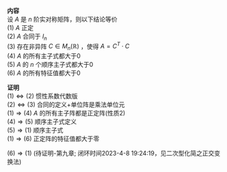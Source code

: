 **内容**    
设 $A$ 是 $n$ 阶实对称矩阵，则以下结论等价    
 $(1)$   $A$ 正定    
 $(2)$   $A$ 合同于 $I_n$     
 $(3)$  存在非异阵 $C\in M_n(\mathbb{R})$ ，使得 $A=C^T\cdot C$     
 $(4)$   $A$ 的所有主子式都大于0    
 $(5)$   $A$ 的 $n$ 个顺序主子式都大于0    
 $(6)$   $A$ 的所有特征值都大于0    
    
**证明**    
 $(1)\Leftrightarrow(2)$  惯性系数代数版    
 $(2)\Leftrightarrow(3)$  合同的定义+单位阵是乘法单位元    
 $(1)\Rightarrow(4)$   $A$ 的所有主子阵都是正定阵(性质2)    
 $(4)\Rightarrow(5)$  顺序主子式定义    
 $(5)\Rightarrow(1)$  顺序主子式    
 $(1)\Rightarrow(6)$  正定阵的特征值都大于零    
    
 $(6)\Rightarrow(1)$ (待证明-第九章; 闭环时间2023-4-8 19:24:19，见二次型化简之正交变换法)    
